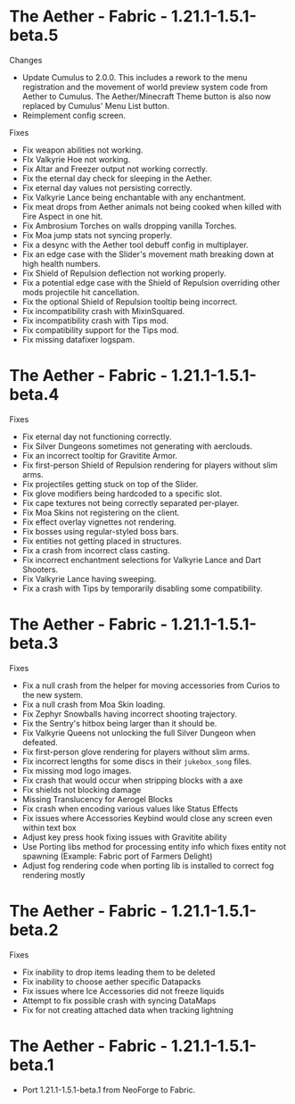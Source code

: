 # The Aether - Fabric - 1.21.1-1.5.1-beta.5

Changes

- Update Cumulus to 2.0.0. This includes a rework to the menu registration and the movement of world preview system code from Aether to Cumulus. The Aether/Minecraft Theme button is also now replaced by Cumulus' Menu List button.
- Reimplement config screen.

Fixes

- Fix weapon abilities not working.
- FIx Valkyrie Hoe not working.
- Fix Altar and Freezer output not working correctly.
- Fix the eternal day check for sleeping in the Aether.
- Fix eternal day values not persisting correctly.
- Fix Valkyrie Lance being enchantable with any enchantment.
- Fix meat drops from Aether animals not being cooked when killed with Fire Aspect in one hit.
- Fix Ambrosium Torches on walls dropping vanilla Torches.
- Fix Moa jump stats not syncing properly.
- Fix a desync with the Aether tool debuff config in multiplayer.
- Fix an edge case with the Slider's movement math breaking down at high health numbers.
- Fix Shield of Repulsion deflection not working properly.
- Fix a potential edge case with the Shield of Repulsion overriding other mods projectile hit cancellation.
- Fix the optional Shield of Repulsion tooltip being incorrect.
- Fix incompatibility crash with MixinSquared.
- Fix incompatibility crash with Tips mod.
- Fix compatibility support for the Tips mod.
- Fix missing datafixer logspam.

# The Aether - Fabric - 1.21.1-1.5.1-beta.4

Fixes

- Fix eternal day not functioning correctly.
- Fix Silver Dungeons sometimes not generating with aerclouds.
- Fix an incorrect tooltip for Gravitite Armor.
- Fix first-person Shield of Repulsion rendering for players without slim arms.
- Fix projectiles getting stuck on top of the Slider.
- Fix glove modifiers being hardcoded to a specific slot.
- Fix cape textures not being correctly separated per-player.
- Fix Moa Skins not registering on the client.
- Fix effect overlay vignettes not rendering.
- Fix bosses using regular-styled boss bars.
- Fix entities not getting placed in structures.
- Fix a crash from incorrect class casting.
- Fix incorrect enchantment selections for Valkyrie Lance and Dart Shooters.
- Fix Valkyrie Lance having sweeping.
- Fix a crash with Tips by temporarily disabling some compatibility.

# The Aether - Fabric - 1.21.1-1.5.1-beta.3

Fixes

- Fix a null crash from the helper for moving accessories from Curios to the new system.
- Fix a null crash from Moa Skin loading.
- Fix Zephyr Snowballs having incorrect shooting trajectory.
- Fix the Sentry's hitbox being larger than it should be.
- Fix Valkyrie Queens not unlocking the full Silver Dungeon when defeated.
- Fix first-person glove rendering for players without slim arms.
- Fix incorrect lengths for some discs in their `jukebox_song` files.
- Fix missing mod logo images.
- Fix crash that would occur when stripping blocks with a axe
- Fix shields not blocking damage
- Missing Translucency for Aerogel Blocks
- Fix crash when encoding various values like Status Effects
- Fix issues where Accessories Keybind would close any screen even within text box
- Adjust key press hook fixing issues with Gravitite ability
- Use Porting libs method for processing entity info which fixes entity not spawning (Example: Fabric port of Farmers Delight)
- Adjust fog rendering code when porting lib is installed to correct fog rendering mostly

# The Aether - Fabric - 1.21.1-1.5.1-beta.2

Fixes

- Fix inability to drop items leading them to be deleted
- Fix inability to choose aether specific Datapacks
- Fix issues where Ice Accessories did not freeze liquids
- Attempt to fix possible crash with syncing DataMaps
- Fix for not creating attached data when tracking lightning

# The Aether - Fabric - 1.21.1-1.5.1-beta.1

- Port 1.21.1-1.5.1-beta.1 from NeoForge to Fabric.
